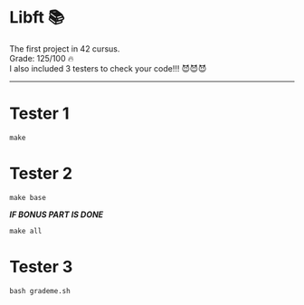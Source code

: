 <h1>Libft 📚</h1>
The first project in 42 cursus. <br>
Grade: 125/100 🔥 <br>
I also included 3 testers to check your code!!! 😈😈😈 <br>
<hr>
<h1>Tester 1 </h1> 

```
make
```
<h1>Tester 2 </h1> 

```
make base
```
<b><i>IF BONUS PART IS DONE</i></b>

```
make all
```
<h1>Tester 3 </h1> 

```
bash grademe.sh
```

